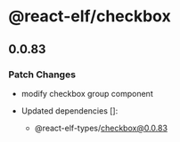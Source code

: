 # @react-elf/checkbox

## 0.0.83

### Patch Changes

- modify checkbox group component

- Updated dependencies []:
  - @react-elf-types/checkbox@0.0.83
